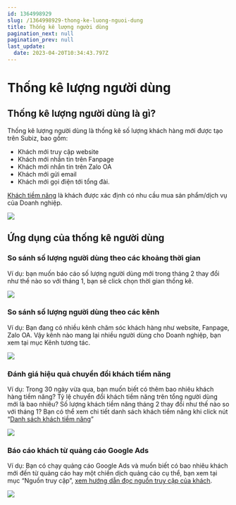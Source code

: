 ```yaml
---
id: 1364998929
slug: /1364998929-thong-ke-luong-nguoi-dung
title: Thống kê lượng người dùng
pagination_next: null
pagination_prev: null
last_update:
  date: 2023-04-20T10:34:43.797Z
---
```


# Thống kê lượng người dùng

## Thống kê lượng người dùng là gì?




Thống kê lượng người dùng là thống kê số lượng khách hàng mới được tạo trên Subiz, bao gồm:

- Khách mới truy cập website
- Khách mới nhắn tin trên Fanpage
- Khách mới nhắn tin trên Zalo OA
- Khách mới gửi email
- Khách mới gọi điện tới tổng đài.

[Khách tiềm năng](https://subiz.com.vn/docs/1221805713-khach-tiem-nang) là khách được xác định có nhu cầu mua sản phẩm/dịch vụ của Doanh nghiệp.


![](https://vcdn.subiz-cdn.com/file/a25c0eb1bb3365b3f60bb7926acc56c1835ecf66251670a63a43595d62bedcf5_acpxkgumifuoofoosble)

## Ứng dụng của thống kê người dùng

### So sánh số lượng người dùng theo các khoảng thời gian


Ví dụ: bạn muốn báo cáo số lượng người dùng mới trong tháng 2 thay đổi như thế nào so với tháng 1, bạn sẽ click chọn thời gian thống kê.


![](https://vcdn.subiz-cdn.com/file/99a1676f6e122616bf601c55f69836146d0ce0fbdcc0c3f7776613d8f6c634d3_acpxkgumifuoofoosble)

### So sánh số lượng người dùng theo các kênh


Ví dụ: Bạn đang có nhiều kênh chăm sóc khách hàng như website, Fanpage, Zalo OA. Vậy kênh nào mang lại nhiều người dùng cho Doanh nghiệp, bạn xem tại mục Kênh tương tác.


![](https://vcdn.subiz-cdn.com/file/2625c3af658eb8e473d29e40f9e9059995c06771769e97285fd4b766f8f254fd_acpxkgumifuoofoosble)





### Đánh giá hiệu quả chuyển đổi khách tiềm năng


Ví dụ: Trong 30 ngày vừa qua, bạn muốn biết có thêm bao nhiêu khách hàng tiềm năng? Tỷ lệ chuyển đổi khách tiềm năng trên tổng người dùng mới là bao nhiêu? Số lượng khách tiềm năng tháng 2 thay đổi như thế nào so với tháng 1? Bạn có thể xem chi tiết danh sách khách tiềm năng khi click nút “[Danh sách khách tiềm năng](https://app.subiz.com.vn/lead)”


![](https://vcdn.subiz-cdn.com/file/762538d80decda9a36b68a21f4db606b8a96d0401b10d77596817d44b4d8c3c0_acpxkgumifuoofoosble)

### Báo cáo khách từ quảng cáo Google Ads


Ví dụ: Bạn có chạy quảng cáo Google Ads và muốn biết có bao nhiêu khách mới đến từ quảng cáo hay một chiến dịch quảng cáo cụ thể, bạn xem tại mục “Nguồn truy cập”, [xem hướng dẫn đọc nguồn truy cập của khách](https://subiz.com.vn/docs/1968656234-subiz-live-khach-truy-cap-web#b%C6%B0%E1%BB%9Bc-3-t%E1%BB%95ng-quan-ngu%E1%BB%93n-kh%C3%A1ch-truy-c%E1%BA%ADp).


![](https://vcdn.subiz-cdn.com/file/71a1aaa6f4b8fd8e14d42cdae9bdf825823b3a4ace52704c18db66af57f75819_acpxkgumifuoofoosble)